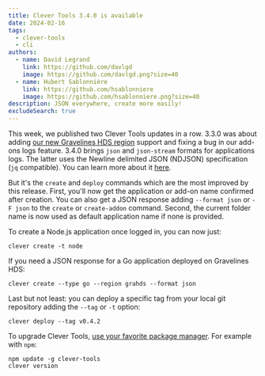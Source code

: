 ```yaml
---
title: Clever Tools 3.4.0 is available
date: 2024-02-16
tags:
  - clever-tools
  - cli
authors:
  - name: David Legrand
    link: https://github.com/davlgd
    image: https://github.com/davlgd.png?size=40
  - name: Hubert Sablonnière
    link: https://github.com/hsablonniere
    image: https://github.com/hsablonniere.png?size=40
description: JSON everywhere, create more easily!
excludeSearch: true
---
```


This week, we published two Clever Tools updates in a row. 3.3.0 was about adding [our new Gravelines HDS region](/changelog/2024-02-12-new-grahds-region/) support and fixing a bug in our add-ons logs feature. 3.4.0 brings `json` and `json-stream` formats for applications logs. The latter uses the Newline delimited JSON (NDJSON) specification (`jq` compatible). You can learn more about it [here](https://github.com/ndjson/ndjson-spec/blob/master/README.md).

But it's the `create` and `deploy` commands which are the most improved by this release. First, you'll now get the application or add-on name confirmed after creation. You can also get a JSON response adding `--format json` or `-F json` to the `create` or `create-addon` command. Second, the current folder name is now used as default application name if none is provided.

To create a Node.js application once logged in, you can now just:

```
clever create -t node
```

If you need a JSON response for a Go application deployed on Gravelines HDS:

```
clever create --type go --region grahds --format json
```

Last but not least: you can deploy a specific tag from your local git repository adding the `--tag` or `-t` option:

```
clever deploy --tag v0.4.2
```

To upgrade Clever Tools, [use your favorite package manager](https://github.com/CleverCloud/clever-tools/blob/master/docs/setup-systems.md#how-to-install-clever-tools). For example with `npm`:

```
npm update -g clever-tools
clever version
```
